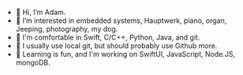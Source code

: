 - 👋 Hi, I’m Adam.
- 👀 I’m interested in embedded systems, Hauptwerk, piano, organ, Jeeping, photography, my dog.
- 👾 I'm comfortable in Swift, C/C++, Python, Java, and git.
- 🤔 I usually use local git, but should probably use Github more.
- 🌱 Learning is fun, and I'm working on SwiftUI, JavaScript, Node.JS, mongoDB.

<!---
waterproofpiano/waterproofpiano is a ✨ special ✨ repository because its `README.md` (this file) appears on your GitHub profile.
You can click the Preview link to take a look at your changes.
--->
